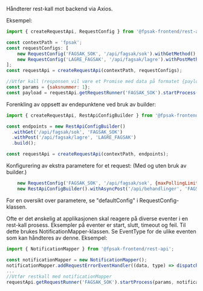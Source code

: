 Håndterer rest-kall mot backend via Axios.

Eksempel: 
```javascript
import { createRequestApi, RequestConfig } from '@fpsak-frontend/rest-api';

const contextPath = 'fpsak';
const requestConfigs: [
    new RequestConfig('FAGSAK_SOK', '/api/fagsak/sok').withGetMethod(),
    new RequestConfig('LAGRE_FAGSAK', '/api/fagsak/lagre').withPostMethod()
];
const requestApi = createRequestApi(contextPath, requestConfigs);

//Utfør kall (responsen vil være et Promise med data på formatet {payload: responsdata})
const params = {saksnummer: 1};
const payload = requestApi.getRequestRunner('FAGSAK_SOK').startProcess(params);
```


Forenkling av oppsett av endepunktene ved bruk av builder:
```javascript
import { createRequestApi, RestApiConfigBuilder } from '@fpsak-frontend/rest-api';

const endpoints = new RestApiConfigBuilder()
  .withGet('/api/fagsak/sok', 'FAGSAK_SOK')
  .withPost('/api/fagsak/lagre', 'LAGRE_FAGSAK')
  .build();

const requestApi = createRequestApi(contextPath, endpoints);
```


Konfigurering av ekstra parametere for et request: (Med og uten bruk av builder.)
```javascript
    new RequestConfig('FAGSAK_SOK', '/api/fagsak/sok', {maxPollingLimit: 100}).withAsyncGetMethod()
    new RestApiConfigBuilder().withAsyncPost('/api/behandlinger', 'FAGSAK_SOK', {maxPollingLimit: 100})
```
For en oversikt over parametere, se "defaultConfig" i RequestConfig-klassen.


Ofte er det ønskelig at applikasjonen skal reagere på diverse eventer i en rest-kall prosess. Eksempler på eventer er start, slutt, timeout og feil. 
Til dette brukes NotificationMapper-klassen. Se EventType for de ulike eventen som kan håndteres av denne.
Eksempel:
```javascript
import { NotificationMapper } from '@fpsak-frontend/rest-api';

const notificationMapper = new NotificationMapper();
notificationMapper.addRequestErrorEventHandler((data, type) => dispatch(reduxEvents.getErrorMessageActionCreator()({ ...data, type })));
...
//Utfør restkall med notificationMapper
requestApi.getRequestRunner('FAGSAK_SOK').startProcess(params, notificationMapper);
```